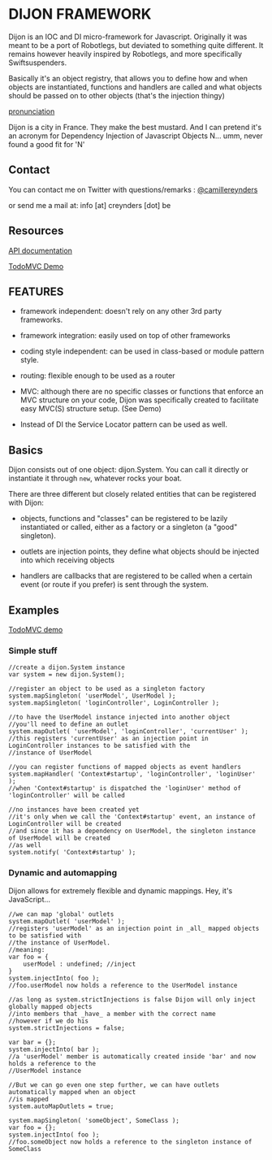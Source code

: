 # DIJON FRAMEWORK

Dijon is an IOC and DI micro-framework for Javascript. Originally it was meant to be a port of Robotlegs,
but deviated to something quite different. It remains however heavily inspired by Robotlegs, and more specifically
Swiftsuspenders.

Basically it's an object registry, that allows you to define how and when objects are instantiated, functions and handlers
are called and what objects should be passed on to other objects (that's the injection thingy) 

[pronunciation](http://www.audioenglish.net/dictionary/dijon.htm)

Dijon is a city in France. They make the best mustard. And I can pretend it's an acronym for
Dependency Injection of Javascript Objects N... umm, never found a good fit for 'N'

## Contact

You can contact me on Twitter with questions/remarks : [@camillereynders](http://twitter.com/camillereynders)

or send me a mail at:
info [at] creynders [dot] be

## Resources

[API documentation](http://creynders.github.com/dijon-framework/docs)

[TodoMVC Demo](https://github.com/creynders/todomvc/tree/master/architecture-examples/dijon)

## FEATURES

* framework independent: doesn't rely on any other 3rd party frameworks.

* framework integration: easily used on top of other frameworks

* coding style independent: can be used in class-based or module pattern style.

* routing: flexible enough to be used as a router

* MVC: although there are no specific classes or functions that enforce an MVC structure on your code, 
Dijon was specifically created to facilitate easy MVC(S) structure setup.
(See Demo)

* Instead of DI the Service Locator pattern can be used as well.

## Basics

Dijon consists out of one object: dijon.System. You can call it directly or instantiate it through <code>new</code>,
whatever rocks your boat.

There are three different but closely related entities that can be registered with Dijon:

* objects, functions and "classes" can be registered to be lazily instantiated or called, either as a factory
or a singleton (a "good" singleton).

* outlets are injection points, they define what objects should be injected into which receiving objects

* handlers are callbacks that are registered to be called when a certain event (or route if you prefer) is 
sent through the system.

## Examples

[TodoMVC demo](https://github.com/creynders/todomvc/tree/master/architecture-examples/dijon)

### Simple stuff

	//create a dijon.System instance
	var system = new dijon.System();
	
	//register an object to be used as a singleton factory
	system.mapSingleton( 'userModel', UserModel );
	system.mapSingleton( 'loginController', LoginController );
	
	//to have the UserModel instance injected into another object
	//you'll need to define an outlet
	system.mapOutlet( 'userModel', 'loginController', 'currentUser' );
	//this registers 'currentUser' as an injection point in LoginController instances to be satisfied with the 
	//instance of UserModel
	
	//you can register functions of mapped objects as event handlers
	system.mapHandler( 'Context#startup', 'loginController', 'loginUser' );
	//when 'Context#startup' is dispatched the 'loginUser' method of 'loginController' will be called
	
	//no instances have been created yet
	//it's only when we call the 'Context#startup' event, an instance of LoginController will be created
	//and since it has a dependency on UserModel, the singleton instance of UserModel will be created
	//as well
	system.notify( 'Context#startup' );

### Dynamic and automapping

Dijon allows for extremely flexible and dynamic mappings. Hey, it's JavaScript... 

	//we can map 'global' outlets
	system.mapOutlet( 'userModel' );
	//registers 'userModel' as an injection point in _all_ mapped objects to be satisfied with
	//the instance of UserModel.
	//meaning:
	var foo = {
		userModel : undefined; //inject
	}
	system.injectInto( foo );
	//foo.userModel now holds a reference to the UserModel instance

	//as long as system.strictInjections is false Dijon will only inject globally mapped objects
	//into members that _have_ a member with the correct name
	//however if we do his
	system.strictInjections = false;
	
	var bar = {};
	system.injectInto( bar );
	//a 'userModel' member is automatically created inside 'bar' and now holds a reference to the 
	//UserModel instance
	
	//But we can go even one step further, we can have outlets automatically mapped when an object
	//is mapped
	system.autoMapOutlets = true;
	
	system.mapSingleton( 'someObject', SomeClass );
	var foo = {};
	system.injectInto( foo );
	//foo.someObject now holds a reference to the singleton instance of SomeClass
